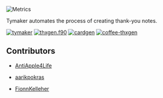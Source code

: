 ![Metrics](https://metrics.lecoq.io/tymaker-team?template=classic&languages=1&lines=1&base=header%2C%20activity%2C%20community%2C%20repositories%2C%20metadata&base.indepth=false&base.hireable=false&base.skip=false&languages=false&languages.limit=25&languages.threshold=0%25&languages.other=false&languages.colors=github&languages.sections=most-used&languages.indepth=false&languages.analysis.timeout=15&languages.analysis.timeout.repositories=7.5&languages.categories=markup%2C%20programming&languages.recent.categories=markup%2C%20programming&languages.recent.load=300&languages.recent.days=14&lines=false&lines.sections=base&lines.repositories.limit=4&lines.history.limit=1&lines.delay=0&config.timezone=America%2FNew_York)

Tymaker automates the process of creating thank-you notes.

[![tymaker](https://github-readme-stats.vercel.app/api/pin/?username=tymaker-team&repo=tymaker&theme=dark#gh-dark-mode-only)](https://github.com/tymaker-team/tymaker#gh-dark-mode-only)
[![thxgen.f90](https://github-readme-stats.vercel.app/api/pin/?username=tymaker-team&repo=thxgen.f90&theme=dark#gh-dark-mode-only)](https://github.com/tymaker-team/thxgen.f90)
[![cardgen](https://github-readme-stats.vercel.app/api/pin/?username=tymaker-team&repo=cardgen&theme=dark#gh-dark-mode-only)](https://github.com/tymaker-team/cardgen)
[![coffee-thxgen](https://github-readme-stats.vercel.app/api/pin/?username=tymaker-team&repo=coffee-thxgen&theme=dark#gh-dark-mode-only)](https://github.com/tymaker-team/coffee-thxgen)

## Contributors
- [AntiApple4Life](https://github.com/antiapple4life)

- [aarikpokras](https://github.com/aarikpokras)

- [FionnKelleher](https://github.com/fionnkelleher)
